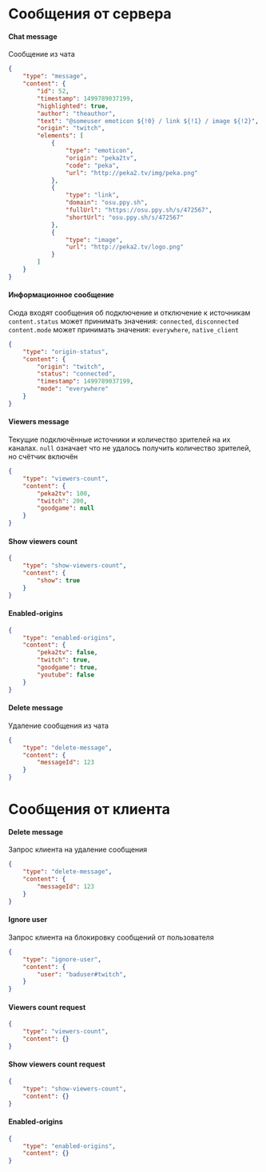 # Сообщения от сервера

#### Chat message 
Сообщение из чата
```json
{
    "type": "message",
    "content": {
        "id": 52,
        "timestamp": 1499789037199,
        "highlighted": true,
        "author": "theauthor",
        "text": "@someuser emoticon ${!0} / link ${!1} / image ${!2}",
        "origin": "twitch",
        "elements": [
            {
                "type": "emoticon",
                "origin": "peka2tv",
                "code": "peka",
                "url": "http://peka2.tv/img/peka.png"
            },
            {
                "type": "link",
                "domain": "osu.ppy.sh",
                "fullUrl": "https://osu.ppy.sh/s/472567",
                "shortUrl": "osu.ppy.sh/s/472567"
            },
            {
                "type": "image",
                "url": "http://peka2.tv/logo.png"
            }
        ]
    }
}
```

#### Информационное сообщение
Сюда входят сообщения об подключение и отключение к источникам  
`content.status` может принимать значения: `connected`, `disconnected`  
`content.mode` может принимать значения: `everywhere`, `native_client`
```json
{
    "type": "origin-status",
    "content": {
        "origin": "twitch",
        "status": "connected",
        "timestamp": 1499789037199,
        "mode": "everywhere"
    }
}
```

#### Viewers message
Текущие подключённые источники и количество зрителей на их каналах. 
`null` означает что не удалось получить количество зрителей, но счётчик включён 
```json
{
    "type": "viewers-count",
    "content": {
        "peka2tv": 100,
        "twitch": 200,
        "goodgame": null
    }
}
```


#### Show viewers count
```json
{
    "type": "show-viewers-count",
    "content": {
        "show": true
    }
}
```

#### Enabled-origins
```json
{
    "type": "enabled-origins",
    "content": {
        "peka2tv": false,
        "twitch": true,
        "goodgame": true,
        "youtube": false      
    }
}
```

#### Delete message 
Удаление сообщения из чата
```json
{
    "type": "delete-message",
    "content": {
        "messageId": 123
    }
}
```




# Сообщения от клиента

#### Delete message
Запрос клиента на удаление сообщения
```json
{
    "type": "delete-message",
    "content": {
        "messageId": 123
    }
}
```


#### Ignore user
Запрос клиента на блокировку сообщений от пользователя
```json
{
    "type": "ignore-user",
    "content": {
        "user": "baduser#twitch",
    }
}
```

#### Viewers count request  
```json
{
    "type": "viewers-count",
    "content": {}
}
```

#### Show viewers count request 
```json
{
    "type": "show-viewers-count",
    "content": {}
}
```


#### Enabled-origins
```json
{
    "type": "enabled-origins",
    "content": {}
}
```

